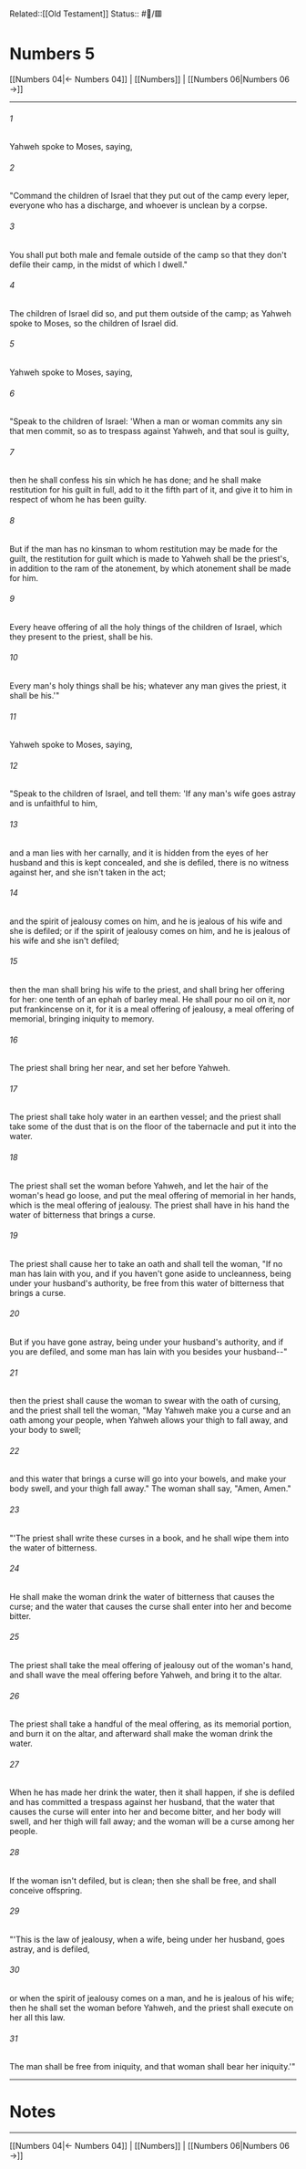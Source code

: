 Related::[[Old Testament]]
Status:: #📖/🟥
# Numbers 5

[[Numbers 04|← Numbers 04]] | [[Numbers]] | [[Numbers 06|Numbers 06 →]]
***



###### 1 
Yahweh spoke to Moses, saying, 

###### 2 
"Command the children of Israel that they put out of the camp every leper, everyone who has a discharge, and whoever is unclean by a corpse. 

###### 3 
You shall put both male and female outside of the camp so that they don't defile their camp, in the midst of which I dwell." 

###### 4 
The children of Israel did so, and put them outside of the camp; as Yahweh spoke to Moses, so the children of Israel did. 

###### 5 
Yahweh spoke to Moses, saying, 

###### 6 
"Speak to the children of Israel: 'When a man or woman commits any sin that men commit, so as to trespass against Yahweh, and that soul is guilty, 

###### 7 
then he shall confess his sin which he has done; and he shall make restitution for his guilt in full, add to it the fifth part of it, and give it to him in respect of whom he has been guilty. 

###### 8 
But if the man has no kinsman to whom restitution may be made for the guilt, the restitution for guilt which is made to Yahweh shall be the priest's, in addition to the ram of the atonement, by which atonement shall be made for him. 

###### 9 
Every heave offering of all the holy things of the children of Israel, which they present to the priest, shall be his. 

###### 10 
Every man's holy things shall be his; whatever any man gives the priest, it shall be his.'" 

###### 11 
Yahweh spoke to Moses, saying, 

###### 12 
"Speak to the children of Israel, and tell them: 'If any man's wife goes astray and is unfaithful to him, 

###### 13 
and a man lies with her carnally, and it is hidden from the eyes of her husband and this is kept concealed, and she is defiled, there is no witness against her, and she isn't taken in the act; 

###### 14 
and the spirit of jealousy comes on him, and he is jealous of his wife and she is defiled; or if the spirit of jealousy comes on him, and he is jealous of his wife and she isn't defiled; 

###### 15 
then the man shall bring his wife to the priest, and shall bring her offering for her: one tenth of an ephah of barley meal. He shall pour no oil on it, nor put frankincense on it, for it is a meal offering of jealousy, a meal offering of memorial, bringing iniquity to memory. 

###### 16 
The priest shall bring her near, and set her before Yahweh. 

###### 17 
The priest shall take holy water in an earthen vessel; and the priest shall take some of the dust that is on the floor of the tabernacle and put it into the water. 

###### 18 
The priest shall set the woman before Yahweh, and let the hair of the woman's head go loose, and put the meal offering of memorial in her hands, which is the meal offering of jealousy. The priest shall have in his hand the water of bitterness that brings a curse. 

###### 19 
The priest shall cause her to take an oath and shall tell the woman, "If no man has lain with you, and if you haven't gone aside to uncleanness, being under your husband's authority, be free from this water of bitterness that brings a curse. 

###### 20 
But if you have gone astray, being under your husband's authority, and if you are defiled, and some man has lain with you besides your husband--" 

###### 21 
then the priest shall cause the woman to swear with the oath of cursing, and the priest shall tell the woman, "May Yahweh make you a curse and an oath among your people, when Yahweh allows your thigh to fall away, and your body to swell; 

###### 22 
and this water that brings a curse will go into your bowels, and make your body swell, and your thigh fall away." The woman shall say, "Amen, Amen." 

###### 23 
"'The priest shall write these curses in a book, and he shall wipe them into the water of bitterness. 

###### 24 
He shall make the woman drink the water of bitterness that causes the curse; and the water that causes the curse shall enter into her and become bitter. 

###### 25 
The priest shall take the meal offering of jealousy out of the woman's hand, and shall wave the meal offering before Yahweh, and bring it to the altar. 

###### 26 
The priest shall take a handful of the meal offering, as its memorial portion, and burn it on the altar, and afterward shall make the woman drink the water. 

###### 27 
When he has made her drink the water, then it shall happen, if she is defiled and has committed a trespass against her husband, that the water that causes the curse will enter into her and become bitter, and her body will swell, and her thigh will fall away; and the woman will be a curse among her people. 

###### 28 
If the woman isn't defiled, but is clean; then she shall be free, and shall conceive offspring. 

###### 29 
"'This is the law of jealousy, when a wife, being under her husband, goes astray, and is defiled, 

###### 30 
or when the spirit of jealousy comes on a man, and he is jealous of his wife; then he shall set the woman before Yahweh, and the priest shall execute on her all this law. 

###### 31 
The man shall be free from iniquity, and that woman shall bear her iniquity.'"

---
# Notes


***
[[Numbers 04|← Numbers 04]] | [[Numbers]] | [[Numbers 06|Numbers 06 →]]
